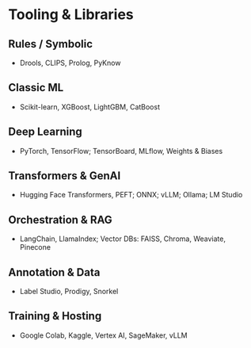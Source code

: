 # Tooling & Libraries

## Rules / Symbolic
- Drools, CLIPS, Prolog, PyKnow

## Classic ML
- Scikit-learn, XGBoost, LightGBM, CatBoost

## Deep Learning
- PyTorch, TensorFlow; TensorBoard, MLflow, Weights & Biases

## Transformers & GenAI
- Hugging Face Transformers, PEFT; ONNX; vLLM; Ollama; LM Studio

## Orchestration & RAG
- LangChain, LlamaIndex; Vector DBs: FAISS, Chroma, Weaviate, Pinecone

## Annotation & Data
- Label Studio, Prodigy, Snorkel

## Training & Hosting
- Google Colab, Kaggle, Vertex AI, SageMaker, vLLM

